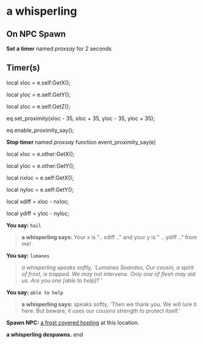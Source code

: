 # a whisperling


## On NPC Spawn

**Set a timer** named *proxsay* for 2 seconds


## Timer(s)

local xloc = e.self:GetX();

local yloc = e.self:GetY();

local zloc = e.self:GetZ();

eq.set_proximity(xloc - 35, xloc + 35, yloc - 35, yloc + 35);

eq.enable_proximity_say();

**Stop timer** named *proxsay*
function event_proximity_say(e)

local xloc = e.other:GetX();

local yloc = e.other:GetY();

local nxloc = e.self:GetX();

local nyloc = e.self:GetY();

local xdiff = xloc - nxloc;

local ydiff = yloc - nyloc;

**You say:** `hail`



>**a whisperling says:** Your x is ".. xdiff .." and your y is " .. ydiff .." from me!



**You say:** `lumanes`



>*a whisperling speaks softly, 'Lumanes Soandso, Our cousin, a spirit of frost, is trapped. We may not intervene. Only one of flesh may aid us. Are you one [able to help]? '*

**You say:** `able to help`



>**a whisperling says:** speaks softly, 'Then we thank you. We will lure it here. But beware, it uses our cousins strength to protect itself.'


**Spawn NPC:**  [a frost covered hopling](/npc/155005) at this location.


**a whisperling despawns.**
end

